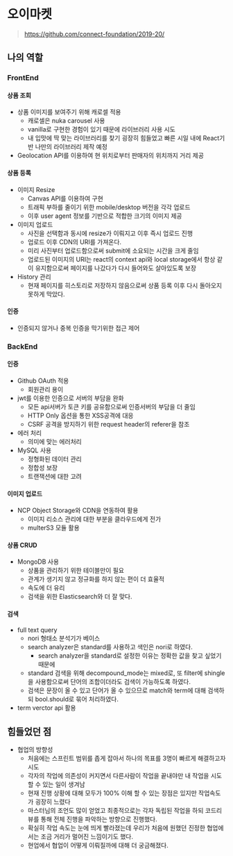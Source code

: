 # 오이마켓

> https://github.com/connect-foundation/2019-20/

## 나의 역할

### FrontEnd

#### 상품 조회

- 상품 이미지를 보여주기 위해 캐로셀 적용
	- 캐로셀은 nuka carousel 사용
	- vanilla로 구현한 경험이 있기 때문에 라이브러리 사용 시도
	- 내 입맛에 딱 맞는 라이브러리를 찾기 굉장히 힘들었고 빠른 시일 내에 React기반 나만의 라이브러리 제작 예정
- Geolocation API를 이용하여 현 위치로부터 판매자의 위치까지 거리 제공

#### 상품 등록

- 이미지 Resize
	- Canvas API를 이용하여 구현
	- 트래픽 부하를 줄이기 위한 mobile/desktop 버전을 각각 업로드
	- 이후 user agent 정보를 기반으로 적합한 크기의 이미지 제공
- 이미지 업로드
	- 사진을 선택함과 동시에 resize가 이뤄지고 이후 즉시 업로드 진행
	- 업로드 이후 CDN의 URI를 가져온다.
	- 미리 사진부터 업로드함으로써 submit에 소요되는 시간을 크게 줄임
	- 업로드된 이미지의 URI는 react의 context api와 local storage에서 항상 같이 유지함으로써 페이지를 나갔다가 다시 들어와도 살아있도록 보장
- History 관리
	- 현재 페이지를 히스토리로 저장하지 않음으로써 상품 등록 이후 다시 돌아오지 못하게 막았다.

#### 인증

- 인증되지 않거나 중복 인증을 막기위한 접근 제어

### BackEnd

#### 인증

- Github OAuth 적용
	- 회원관리 용이
- jwt를 이용한 인증으로 서버의 부담을 완화
	- 모든 api서버가 토큰 키를 공유함으로써 인증서버의 부담을 더 줄임
	- HTTP Only 옵션을 통한 XSS공격에 대응
	- CSRF 공격을 방지하기 위한 request header의 referer을 참조
- 에러 처리
	- 의미에 맞는 에러처리
- MySQL 사용
	- 정형화된 데이터 관리
	- 정합성 보장
	- 트랜잭션에 대한 고려

#### 이미지 업로드

- NCP Object Storage와 CDN을 연동하여 활용
	- 이미지 리소스 관리에 대한 부분을 클라우드에게 전가
	- multerS3 모듈 활용

#### 상품 CRUD

- MongoDB 사용
	- 상품을 관리하기 위한 테이블만이 필요
	- 관계가 생기지 않고 정규화를 하지 않는 편이 더 효율적
	- 속도에 더 유리
	- 검색을 위한 Elasticsearch와 더 잘 맞다.

#### 검색

- full text query
	- nori 형태소 분석기가 베이스
	- search analyzer은 standard를 사용하고 색인은 nori로 하였다.
		- search analyzer을 standard로 설정한 이유는 정확한 값을 찾고 싶었기 때문에
	- standard 검색을 위해 decompound_mode는 mixed로, 또 filter에 shingle을 사용함으로써 단어의 조합이더라도 검색이 가능하도록 하였다.
	- 검색은 문장이 올 수 있고 단어가 올 수 있으므로 match와 term에 대해 검색하되 bool.should로 묶어 처리하였다.
- term verctor api 활용

## 힘들었던 점

- 협업의 방향성
	- 처음에는 스프린트 범위를 좁게 잡아서 하나의 목표를 3명이 빠르게 해결하고자 시도
	- 각자의 작업에 의존성이 커지면서 다른사람이 작업을 끝내야만 내 작업을 시도할 수 있는 일이 생겨남
	- 현재 진행 상황에 대해 모두가 100% 이해 할 수 있는 장점은 있지만 작업속도가 굉장히 느렸다
	- 마스터님의 조언도 많이 얻었고 최종적으로는 각자 독립된 작업을 하되 코드리뷰를 통해 전체 진행을 파악하는 방향으로 진행했다.
	- 확실히 작업 속도는 눈에 띄게 빨라졌는데 우리가 처음에 원했던 진정한 협업에서는 조금 거리가 멀어진 느낌이기도 했다.
	- 현업에서 협업이 어떻게 이뤄질까에 대해 더 궁금해졌다.